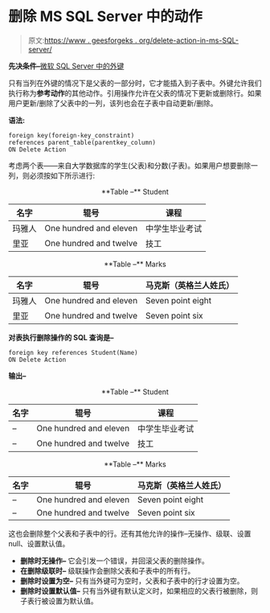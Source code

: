 # 删除 MS SQL Server 中的动作

> 原文:[https://www . geesforgeks . org/delete-action-in-ms-SQL-server/](https://www.geeksforgeeks.org/delete-action-in-ms-sql-server/)

**先决条件–**[微软 SQL Server 中的外键](https://www.geeksforgeeks.org/foreign-key-in-ms-sql-server/)

只有当列在外键的情况下是父表的一部分时，它才能插入到子表中。外键允许我们执行称为**参考动作**的其他动作。引用操作允许在父表的情况下更新或删除行。如果用户更新/删除了父表中的一列，该列也会在子表中自动更新/删除。

**语法:**

```
foreign key(foreign-key_constraint) 
references parent_table(parentkey_column) 
ON Delete Action
```

考虑两个表——来自大学数据库的学生(父表)和分数(子表)。如果用户想要删除一列，则必须按如下所示进行:

<center>
**Table –** Student

| 名字 | 辊号 | 课程 |
| --- | --- | --- |
| 玛雅人 | One hundred and eleven | 中学生毕业考试 |
| 里亚 | One hundred and twelve | 技工 |

</center>

<center>
**Table –** Marks

| 名字 | 辊号 | 马克斯（英格兰人姓氏） |
| --- | --- | --- |
| 玛雅人 | One hundred and eleven | Seven point eight |
| 里亚 | One hundred and twelve | Seven point six |

</center>

**对表执行删除操作的 SQL 查询是–**

```
foreign key references Student(Name) 
ON Delete Action
```

**输出–**

<center>
**Table –** Student

| 名字 | 辊号 | 课程 |
| --- | --- | --- |
| – | One hundred and eleven | 中学生毕业考试 |
| – | One hundred and twelve | 技工 |

</center>

<center>
**Table –** Marks

| 名字 | 辊号 | 马克斯（英格兰人姓氏） |
| --- | --- | --- |
| – | One hundred and eleven | Seven point eight |
| – | One hundred and twelve | Seven point six |

</center>

这也会删除整个父表和子表中的行。还有其他允许的操作–无操作、级联、设置 null、设置默认值。

*   **删除时无操作–**
    它会引发一个错误，并回滚父表的删除操作。
*   **在删除级联时–**
    级联操作会删除父表和子表中的所有行。
*   **删除时设置为空–**
    只有当外键可为空时，父表和子表中的行才设置为空。
*   **删除时设置默认值–**
    只有当外键有默认定义时，如果相应的父表行被删除，则子表行被设置为默认值。